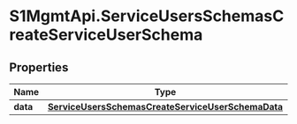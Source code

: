 # S1MgmtApi.ServiceUsersSchemasCreateServiceUserSchema

## Properties
Name | Type | Description | Notes
------------ | ------------- | ------------- | -------------
**data** | [**ServiceUsersSchemasCreateServiceUserSchemaData**](ServiceUsersSchemasCreateServiceUserSchemaData.md) |  | 


